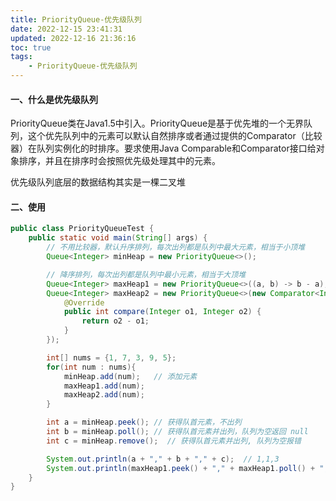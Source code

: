 ```yaml
---
title: PriorityQueue-优先级队列
date: 2022-12-15 23:41:31
updated: 2022-12-16 21:36:16
toc: true
tags: 
    - PriorityQueue-优先级队列
---
```

#### 一、什么是优先级队列
PriorityQueue类在Java1.5中引入。PriorityQueue是基于优先堆的一个无界队列，这个优先队列中的元素可以默认自然排序或者通过提供的Comparator（比较器）在队列实例化的时排序。要求使用Java Comparable和Comparator接口给对象排序，并且在排序时会按照优先级处理其中的元素。

优先级队列底层的数据结构其实是一棵二叉堆

#### 二、使用
```Java
public class PriorityQueueTest {
    public static void main(String[] args) {
        // 不用比较器，默认升序排列，每次出列都是队列中最大元素，相当于小顶堆
        Queue<Integer> minHeap = new PriorityQueue<>();

        // 降序排列，每次出列都是队列中最小元素，相当于大顶堆
        Queue<Integer> maxHeap1 = new PriorityQueue<>((a, b) -> b - a);
        Queue<Integer> maxHeap2 = new PriorityQueue<>(new Comparator<Integer>() {
            @Override
            public int compare(Integer o1, Integer o2) {
                return o2 - o1;
            }
        });

        int[] nums = {1, 7, 3, 9, 5};
        for(int num : nums){
            minHeap.add(num);   // 添加元素
            maxHeap1.add(num);
            maxHeap2.add(num);
        }

        int a = minHeap.peek(); // 获得队首元素，不出列
        int b = minHeap.poll(); // 获得队首元素并出列，队列为空返回 null
        int c = minHeap.remove();  // 获得队首元素并出列, 队列为空报错

        System.out.println(a + "," + b + "," + c);  // 1,1,3
        System.out.println(maxHeap1.peek() + "," + maxHeap1.poll() + "," + maxHeap1.remove());  // 9,9,7
    }
}
```